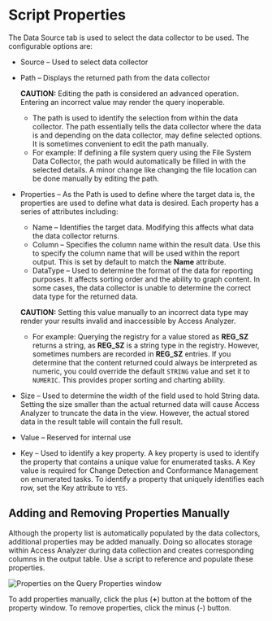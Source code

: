 # Script Properties

The Data Source tab is used to select the data collector to be used. The configurable options are:

- Source – Used to select data collector
- Path – Displays the returned path from the data collector

  **CAUTION:** Editing the path is considered an advanced operation. Entering an incorrect value
  may render the query inoperable.

  - The path is used to identify the selection from within the data collector. The path
    essentially tells the data collector where the data is and depending on the data collector,
    may define selected options. It is sometimes convenient to edit the path manually.
  - For example: If defining a file system query using the File System Data Collector, the path
    would automatically be filled in with the selected details. A minor change like changing the
    file location can be done manually by editing the path.

- Properties – As the Path is used to define where the target data is, the properties are used to
  define what data is desired. Each property has a series of attributes including:

  - Name – Identifies the target data. Modifying this affects what data the data collector
    returns.
  - Column – Specifies the column name within the result data. Use this to specify the column name
    that will be used within the report output. This is set by default to match the **Name**
    attribute.
  - DataType – Used to determine the format of the data for reporting purposes. It affects sorting
    order and the ability to graph content. In some cases, the data collector is unable to
    determine the correct data type for the returned data.

  **CAUTION:** Setting this value manually to an incorrect data type may render your results
  invalid and inaccessible by Access Analyzer.

  - For example: Querying the registry for a value stored as **REG_SZ** returns a string, as
    **REG_SZ** is a string type in the registry. However, sometimes numbers are recorded in
    **REG_SZ** entries. If you determine that the content returned could always be interpreted as
    numeric, you could override the default `STRING` value and set it to `NUMERIC`. This provides
    proper sorting and charting ability.

- Size – Used to determine the width of the field used to hold String data. Setting the size smaller
  than the actual returned data will cause Access Analyzer to truncate the data in the view.
  However, the actual stored data in the result table will contain the full result.
- Value – Reserved for internal use
- Key – Used to identify a key property. A key property is used to identify the property that
  contains a unique value for enumerated tasks. A Key value is required for Change Detection and
  Conformance Management on enumerated tasks. To identify a property that uniquely identifies each
  row, set the Key attribute to `YES`.

## Adding and Removing Properties Manually

Although the property list is automatically populated by the data collectors, additional properties
may be added manually. Doing so allocates storage within Access Analyzer during data collection and
creates corresponding columns in the output table. Use a script to reference and populate these
properties.

![Properties on the Query Properties window](/img/product_docs/activitymonitor/activitymonitor/install/agent/properties.webp)

To add properties manually, click the plus (**+**) button at the bottom of the property window. To
remove properties, click the minus (-) button.
